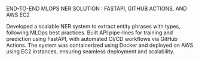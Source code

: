 END-TO-END MLOPS NER SOLUTION : FASTAPI, GITHUB ACTIONS, AND AWS EC2

Developed a scalable NER system to extract entity phrases with types, following MLOps best practices. Built API pipe-lines for training and prediction using FastAPI, with automated CI/CD workflows via GitHub Actions. The system was containerized using Docker and deployed on AWS using EC2 instances, ensuring seamless deployment and scalability.